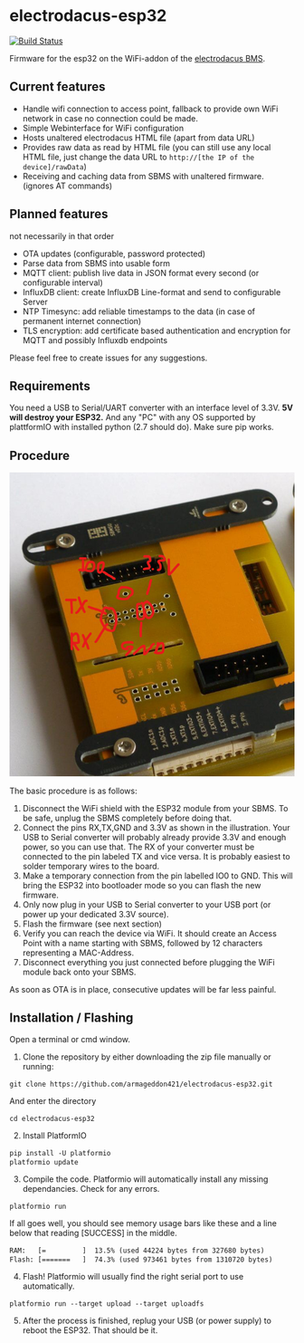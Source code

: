 # electrodacus-esp32
[![Build Status](https://travis-ci.com/armageddon421/electrodacus-esp32.svg?token=FQR4zoDToBXdEtrqsMAE&branch=master)](https://travis-ci.com/armageddon421/electrodacus-esp32)

Firmware for the esp32 on the WiFi-addon of the [electrodacus BMS](http://www.electrodacus.com/).

## Current features

* Handle wifi connection to access point, fallback to provide own WiFi network in case no connection could be made.
* Simple Webinterface for WiFi configuration
* Hosts unaltered electrodacus HTML file (apart from data URL)
* Provides raw data as read by HTML file (you can still use any local HTML file, just change the data URL to `http://[the IP of the device]/rawData`)
* Receiving and caching data from SBMS with unaltered firmware. (ignores AT commands)

## Planned features

not necessarily in that order

* OTA updates (configurable, password protected)
* Parse data from SBMS into usable form
* MQTT client: publish live data in JSON format every second (or configurable interval)
* InfluxDB client: create InfluxDB Line-format and send to configurable Server
* NTP Timesync: add reliable timestamps to the data (in case of permanent internet connection)
* TLS encryption: add certificate based authentication and encryption for MQTT and possibly Influxdb endpoints

Please feel free to create issues for any suggestions.

## Requirements

You need a USB to Serial/UART converter with an interface level of 3.3V. **5V will destroy your ESP32.** And any "PC" with any OS supported by plattformIO with installed python (2.7 should do). Make sure pip works.

## Procedure

![Connections](documentation/connections1.png)

The basic procedure is as follows:
1. Disconnect the WiFi shield with the ESP32 module from your SBMS. To be safe, unplug the SBMS completely before doing that.
2. Connect the pins RX,TX,GND and 3.3V as shown in the illustration. Your USB to Serial converter will probably already provide 3.3V and enough power, so you can use that. The RX of your converter must be connected to the pin labeled TX and vice versa. It is probably easiest to solder temporary wires to the board.
3. Make a temporary connection from the pin labelled IO0 to GND. This will bring the ESP32 into bootloader mode so you can flash the new firmware.
4. Only now plug in your USB to Serial converter to your USB port (or power up your dedicated 3.3V source).
5. Flash the firmware (see next section)
6. Verify you can reach the device via WiFi. It should create an Access Point with a name starting with SBMS, followed by 12 characters representing a MAC-Address.
7. Disconnect everything you just connected before plugging the WiFi module back onto your SBMS.

As soon as OTA is in place, consecutive updates will be far less painful.

## Installation / Flashing

Open a terminal or cmd window.

1. Clone the repository by either downloading the zip file manually or running:
```
git clone https://github.com/armageddon421/electrodacus-esp32.git
```
And enter the directory
```
cd electrodacus-esp32
```
2. Install PlatformIO
```
pip install -U platformio
platformio update
```
3. Compile the code. Platformio will automatically install any missing dependancies. Check for any errors.
```
platformio run
```
If all goes well, you should see memory usage bars like these and a line below that reading [SUCCESS] in the middle.
```
RAM:   [=         ]  13.5% (used 44224 bytes from 327680 bytes)
Flash: [=======   ]  74.3% (used 973461 bytes from 1310720 bytes)
```
4. Flash! Platformio will usually find the right serial port to use automatically.
```
platformio run --target upload --target uploadfs
```
5. After the process is finished, replug your USB (or power supply) to reboot the ESP32. That should be it.

